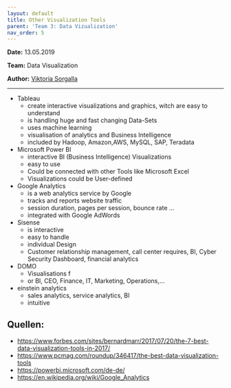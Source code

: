 ```yaml
---
layout: default
title: Other Visualization Tools
parent: 'Team 3: Data Vizualization' 
nav_order: 5
---
```


**Date:** 13.05.2019

**Team:** Data Visualization

**Author:** [Viktoria Sorgalla](https://github.com/Tory94)

***

* Tableau
  * create interactive visualizations and graphics, witch are easy to understand 
  * is handling huge and fast changing Data-Sets 
  * uses machine learning 
  * visualisation of analytics and Business Intelligence 
  * included by Hadoop, Amazon,AWS, MySQL, SAP, Teradata
* Microsoft Power BI
  * interactive BI (Business Intelligence) Visualizations
  * easy to use
  * Could be connected with other Tools like Microsoft Excel
  * Visualizations could be User-defined
* Google Analytics
  * is a web analytics service by Google
  * tracks and reports website traffic 
  * session duration, pages per session, bounce rate …
  * integrated with Google AdWords
* Sisense
  * is interactive
  * easy to handle
  * individual Design
  * Customer relationship management, call center requires, BI, Cyber Security Dashboard, financial analytics
* DOMO
  * Visualisations f
  * or BI, CEO, Finance, IT, Marketing, Operations,... 
* einstein analytics
  * sales analytics, service analytics, BI
  * intuitive

## Quellen: 
* https://www.forbes.com/sites/bernardmarr/2017/07/20/the-7-best-data-visualization-tools-in-2017/
* https://www.pcmag.com/roundup/346417/the-best-data-visualization-tools
* https://powerbi.microsoft.com/de-de/ 
* https://en.wikipedia.org/wiki/Google_Analytics 
